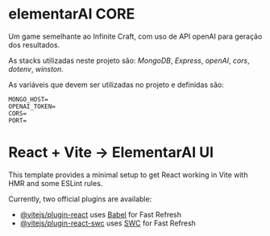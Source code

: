 
# elementarAI CORE

Um game semelhante ao Infinite Craft, com uso de API openAI para geração dos resultados.

As stacks utilizadas neste projeto são:
*MongoDB*, *Express*, *openAI*, *cors*, *dotenv*, *winston*.

As variáveis que devem ser utilizadas no projeto e definidas são:
```
MONGO_HOST=
OPENAI_TOKEN=
CORS=
PORT=
```

# React + Vite -> ElementarAI UI

This template provides a minimal setup to get React working in Vite with HMR and some ESLint rules.

Currently, two official plugins are available:

- [@vitejs/plugin-react](https://github.com/vitejs/vite-plugin-react/blob/main/packages/plugin-react/README.md) uses [Babel](https://babeljs.io/) for Fast Refresh
- [@vitejs/plugin-react-swc](https://github.com/vitejs/vite-plugin-react-swc) uses [SWC](https://swc.rs/) for Fast Refresh
